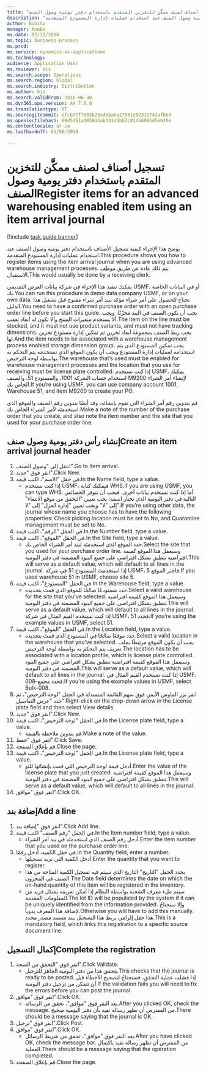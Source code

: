 ```yaml
--- 
title: "تسجيل أصناف لصنف ممكَّن للتخزين المتقدم باستخدام دفتر يومية وصول الصنف"
description: "يوضح هذا الإجراء كيفية تسجيل الأصناف باستخدام دفتر يومية وصول الصنف عند استخدام عمليات إدارة المستودع المتقدمة."
author: BibiSp
manager: AnnBe
ms.date: 02/12/2016
ms.topic: business-process
ms.prod: 
ms.service: dynamics-ax-applications
ms.technology: 
audience: Application User
ms.reviewer: bis
ms.search.scope: Operations
ms.search.region: Global
ms.search.industry: Distribution
ms.author: bis
ms.search.validFrom: 2016-06-30
ms.dyn365.ops.version: AX 7.0.0
ms.translationtype: HT
ms.sourcegitcommit: efcb77ff883b29a4bbaba27551e02311742afbbd
ms.openlocfilehash: 09d5d61a1950a5ab341d3bb3c814b6985d5e910e
ms.contentlocale: ar-sa
ms.lasthandoff: 05/08/2018

---
```

# <a name="register-items-for-an-advanced-warehousing-enabled-item-using-an-item-arrival-journal"></a><span data-ttu-id="78e70-103">تسجيل أصناف لصنف ممكَّن للتخزين المتقدم باستخدام دفتر يومية وصول الصنف</span><span class="sxs-lookup"><span data-stu-id="78e70-103">Register items for an advanced warehousing enabled item using an item arrival journal</span></span>

[!include [task guide banner](../../includes/task-guide-banner.md)]

<span data-ttu-id="78e70-104">يوضح هذا الإجراء كيفية تسجيل الأصناف باستخدام دفتر يومية وصول الصنف عند استخدام عمليات إدارة المستودع المتقدمة.</span><span class="sxs-lookup"><span data-stu-id="78e70-104">This procedure shows you how to register items using the item arrival journal when you are using advanced warehouse management processes.</span></span> <span data-ttu-id="78e70-105">يتم ذلك عادة عن طريق موظف الاستقبال.</span><span class="sxs-lookup"><span data-stu-id="78e70-105">This would usually be done by a receiving clerk.</span></span> 

<span data-ttu-id="78e70-106">يمكنك تنفيذ هذا الإجراء في شركة بيانات العرض التقديمي USMF، أو في البيانات الخاصة بك.</span><span class="sxs-lookup"><span data-stu-id="78e70-106">You can run this procedure in demo data company USMF, or on your own data.</span></span> <span data-ttu-id="78e70-107">تحتاج للحصول على أمر شراء مؤكد ببند أمر شراء مفتوح قبل تشغيل هذا الدليل.</span><span class="sxs-lookup"><span data-stu-id="78e70-107">You need to have a confirmed purchase order with an open purchase order line before you start this guide.</span></span> <span data-ttu-id="78e70-108">يجب أن يكون الصنف في البند مخزّنًا، ويجب ألا يستخدم متغيرات المنتج وألا تكون له أبعاد تعقب.</span><span class="sxs-lookup"><span data-stu-id="78e70-108">The item on the line must be stocked, and it must not use product variants, and must not have tracking dimensions.</span></span> <span data-ttu-id="78e70-109">يجب ربط الصنف بمجموعة أبعاد تخزين تم تمكين إدارة مستودع تخزين لها.</span><span class="sxs-lookup"><span data-stu-id="78e70-109">And the item needs to be associated with a warehouse management process enabled storage dimension group.</span></span> <span data-ttu-id="78e70-110">يجب تمكين المستودع الذي يتم استخدامه لعمليات إدارة المستودع ويجب أن يكون الموقع الذي تستخدمَه يتم التحكم به بواسطة لوحة الترخيص.</span><span class="sxs-lookup"><span data-stu-id="78e70-110">The warehouse that’s used must be enabled for warehouse management processes and the location that you use for receiving must be license plate controlled.</span></span> <span data-ttu-id="78e70-111">إذا كنت تستخدم USMF، يمكنك استخدام حساب الشركة 1001، والمستودع 51، والصنف M9200 لإنشاء أمر الشراء الخاص بك.</span><span class="sxs-lookup"><span data-stu-id="78e70-111">If you’re using USMF, you can use company account 1001, Warehouse 51, and item M9200 to create your PO.</span></span> 

<span data-ttu-id="78e70-112">قم بتدوين رقم أمر الشراء التي تقوم بإنشائه، وقد أيضًا بتدوين رقم الصنف والموقع الذي استخدمتَه لأمر الشراء الخاص بك.</span><span class="sxs-lookup"><span data-stu-id="78e70-112">Make a note of the number of the purchase order that you create, and also note the item number and the site that you used for your purchase order line.</span></span>


## <a name="create-an-item-arrival-journal-header"></a><span data-ttu-id="78e70-113">إنشاء رأس دفتر يومية وصول صنف</span><span class="sxs-lookup"><span data-stu-id="78e70-113">Create an item arrival journal header</span></span>
1. <span data-ttu-id="78e70-114">انتقل إلى "وصول الصنف".</span><span class="sxs-lookup"><span data-stu-id="78e70-114">Go to Item arrival.</span></span>
2. <span data-ttu-id="78e70-115">انقر فوق "جديد".</span><span class="sxs-lookup"><span data-stu-id="78e70-115">Click New.</span></span>
3. <span data-ttu-id="78e70-116">في حقل "الاسم"، اكتب قيمة.</span><span class="sxs-lookup"><span data-stu-id="78e70-116">In the Name field, type a value.</span></span>
    * <span data-ttu-id="78e70-117">إذا كنت تستخدم USMF، فيمكنك كتابة WHS.</span><span class="sxs-lookup"><span data-stu-id="78e70-117">If you are using USMF, you can type WHS.</span></span> <span data-ttu-id="78e70-118">أما إذا كنت تستخدم بيانات أخرى، فيجب أن تتوفر الخصائص التالية في دفتر اليومية الذي تختار اسمه: يجب تعيين "التحقق من موقع الانتقاء‬" إلى "لا" ويجب تعيين "إدارة العزل‬" إلى "لا".</span><span class="sxs-lookup"><span data-stu-id="78e70-118">If you’re using other data, the journal whose name you choose has to have the following properties: Check picking location must be set to No, and Quarantine management must be set to No.</span></span>  
4. <span data-ttu-id="78e70-119">في الحقل "الرقم"، اكتب قيمة.</span><span class="sxs-lookup"><span data-stu-id="78e70-119">In the Number field, type a value.</span></span>
5. <span data-ttu-id="78e70-120">في الحقل "الموقع"، اكتب قيمة.</span><span class="sxs-lookup"><span data-stu-id="78e70-120">In the Site field, type a value.</span></span>
    * <span data-ttu-id="78e70-121">حدد الموقع الذي استخدمتَه لبند أمر الشراء الخاص بك.</span><span class="sxs-lookup"><span data-stu-id="78e70-121">Select the site that you used for your purchase order line.</span></span> <span data-ttu-id="78e70-122">وسيعمل هذا الموقع كقيمة افتراضية تنطبق بشكل افتراضي على جميع البنود المضمنة في دفتر اليومية.</span><span class="sxs-lookup"><span data-stu-id="78e70-122">This will serve as a default value, which will default to all lines in the journal.</span></span> <span data-ttu-id="78e70-123">إذا استخدمتَ المستودع 51 في شركة USMF، فاختر الموقع 5.</span><span class="sxs-lookup"><span data-stu-id="78e70-123">If you used warehouse 51 in USMF, choose site 5.</span></span>  
6. <span data-ttu-id="78e70-124">في الحقل "المستودع"، اكتب قيمة.</span><span class="sxs-lookup"><span data-stu-id="78e70-124">In the Warehouse field, type a value.</span></span>
    * <span data-ttu-id="78e70-125">حدد مستودعًا صالحًا للموقع الذي قمتَ بتحديده.</span><span class="sxs-lookup"><span data-stu-id="78e70-125">Select a valid warehouse for the site that you’ve selected.</span></span> <span data-ttu-id="78e70-126">وسيعمل هذا الموقع كقيمة افتراضية تنطبق بشكل افتراضي على جميع البنود المضمنة في دفتر اليومية.</span><span class="sxs-lookup"><span data-stu-id="78e70-126">This will serve as a default value, which will default to all lines in the journal.</span></span> <span data-ttu-id="78e70-127">إذا كنت تستخدم القيم المثال في شركة USMF، فحدد 51.</span><span class="sxs-lookup"><span data-stu-id="78e70-127">If you’re using the example values in USMF, select 51.</span></span>  
7. <span data-ttu-id="78e70-128">في الحقل "الموقع"، اكتب قيمة.</span><span class="sxs-lookup"><span data-stu-id="78e70-128">In the Location field, type a value.</span></span>
    * <span data-ttu-id="78e70-129">حدد موقعًا صالحًا في المستودع الذي قمتَ بتحديده.</span><span class="sxs-lookup"><span data-stu-id="78e70-129">Select a valid location in the warehouse that you’ve selected.</span></span> <span data-ttu-id="78e70-130">يجب أن يكون الموقع مرتبطًا بملف تعريف يتم التحكم به بواسطة لوحة الترخيص.</span><span class="sxs-lookup"><span data-stu-id="78e70-130">The location has to be associated with a location profile, which is license plate controlled.</span></span> <span data-ttu-id="78e70-131">وسيعمل هذا الموقع كقيمة افتراضية تنطبق بشكل افتراضي على جميع البنود المضمنة في دفتر اليومية.</span><span class="sxs-lookup"><span data-stu-id="78e70-131">This will serve as a default value, which will default to all lines in the journal.</span></span> <span data-ttu-id="78e70-132">إذا كنت تستخدم القيم المثال في USMF، فحدد مجمع-008.</span><span class="sxs-lookup"><span data-stu-id="78e70-132">If you’re using the example values in USMF, select Bulk-008.</span></span>  
8. <span data-ttu-id="78e70-133">انقر بزر الماوس الأيمن فوق سهم القائمة المنسدلة في الحقل "لوحة الترخيص"، ثم حدد "عرض التفاصيل".</span><span class="sxs-lookup"><span data-stu-id="78e70-133">Right-click on the drop-down arrow in the License plate field and then select View details.</span></span>
9. <span data-ttu-id="78e70-134">انقر فوق "جديد".</span><span class="sxs-lookup"><span data-stu-id="78e70-134">Click New.</span></span>
10. <span data-ttu-id="78e70-135">في الحقل "‏لوحة الترخيص"، اكتب قيمة.</span><span class="sxs-lookup"><span data-stu-id="78e70-135">In the License plate field, type a value.</span></span>
    * <span data-ttu-id="78e70-136">قم بتدوين ملاحظة بالقيمة.</span><span class="sxs-lookup"><span data-stu-id="78e70-136">Make a note of the value.</span></span>  
11. <span data-ttu-id="78e70-137">انقر فوق "حفظ".</span><span class="sxs-lookup"><span data-stu-id="78e70-137">Click Save.</span></span>
12. <span data-ttu-id="78e70-138">قم بإغلاق الصفحة.</span><span class="sxs-lookup"><span data-stu-id="78e70-138">Close the page.</span></span>
13. <span data-ttu-id="78e70-139">في الحقل "‏لوحة الترخيص"، اكتب قيمة.</span><span class="sxs-lookup"><span data-stu-id="78e70-139">In the License plate field, type a value.</span></span>
    * <span data-ttu-id="78e70-140">أدخل قيمة لوحة الترخيص التي قمت بإنشائها للتو.</span><span class="sxs-lookup"><span data-stu-id="78e70-140">Enter the value of the license plate that you just created.</span></span> <span data-ttu-id="78e70-141">وسيعمل هذا الموقع كقيمة افتراضية تنطبق بشكل افتراضي على جميع البنود المضمنة في دفتر اليومية.</span><span class="sxs-lookup"><span data-stu-id="78e70-141">This will serve as a default value, which will default to all lines in the journal.</span></span>  
14. <span data-ttu-id="78e70-142">انقر فوق "موافق".</span><span class="sxs-lookup"><span data-stu-id="78e70-142">Click OK.</span></span>

## <a name="add-a-line"></a><span data-ttu-id="78e70-143">إضافة بند</span><span class="sxs-lookup"><span data-stu-id="78e70-143">Add a line</span></span>
1. <span data-ttu-id="78e70-144">انقر فوق "إضافة بند".</span><span class="sxs-lookup"><span data-stu-id="78e70-144">Click Add line.</span></span>
2. <span data-ttu-id="78e70-145">في الحقل "رقم الصنف" اكتب قيمة.</span><span class="sxs-lookup"><span data-stu-id="78e70-145">In the Item number field, type a value.</span></span>
    * <span data-ttu-id="78e70-146">أدخل رقم الصنف الذي استخدمتَه في بند أمر الشراء.</span><span class="sxs-lookup"><span data-stu-id="78e70-146">Enter the item number that you used on the purchase order line.</span></span>  
3. <span data-ttu-id="78e70-147">في حقل الكمية، أدخل رقمًا.</span><span class="sxs-lookup"><span data-stu-id="78e70-147">In the Quantity field, enter a number.</span></span>
    * <span data-ttu-id="78e70-148">أدخل الكمية التي تريد تسجيلها.</span><span class="sxs-lookup"><span data-stu-id="78e70-148">Enter the quantity that you want to register.</span></span>  
    * <span data-ttu-id="78e70-149">يحدد الحقل "التاريخ" التاريخ الذي سيتم فيه تسجيل الكمية المتاحة من هذا الصنف في المخزون.</span><span class="sxs-lookup"><span data-stu-id="78e70-149">The Date field determines the date on which the on-hand quantity of this item will be registered in the inventory.</span></span>  
    * <span data-ttu-id="78e70-150">سيتم ملء معرف الشحنة بواسطة النظام إذا أمكن تعريفه بشكل فريد من المعلومات المقدمة.</span><span class="sxs-lookup"><span data-stu-id="78e70-150">The lot ID will be populated by the system if it can be uniquely identified from the information provided.</span></span> <span data-ttu-id="78e70-151">وإلا ستحتاجُ لإضافة هذا المعرف يدوياً.</span><span class="sxs-lookup"><span data-stu-id="78e70-151">Otherwise you will have to add this manually.</span></span> <span data-ttu-id="78e70-152">هذا حقل إلزامي يربط هذا التسجيل ببند مستند مصدر محدد.</span><span class="sxs-lookup"><span data-stu-id="78e70-152">This is a mandatory field, which links this registration to a specific source document line.</span></span>  

## <a name="complete-the-registration"></a><span data-ttu-id="78e70-153">إكمال التسجيل</span><span class="sxs-lookup"><span data-stu-id="78e70-153">Complete the registration</span></span>
1. <span data-ttu-id="78e70-154">انقر فوق "التحقق من الصحة‬".</span><span class="sxs-lookup"><span data-stu-id="78e70-154">Click Validate.</span></span>
    * <span data-ttu-id="78e70-155">يتحقق هذا من دفتر اليومية الجاهز للترحيل.</span><span class="sxs-lookup"><span data-stu-id="78e70-155">This checks that the journal is ready to be posted.</span></span> <span data-ttu-id="78e70-156">إذا فشلت عملية التحقق، فستحتاجُ لتصحيح الأخطاء قبل أن تتمكن من ترحيل دفتر اليومية.</span><span class="sxs-lookup"><span data-stu-id="78e70-156">If the validation fails you will need to fix the errors before you can post the journal.</span></span>  
2. <span data-ttu-id="78e70-157">انقر فوق "موافق".</span><span class="sxs-lookup"><span data-stu-id="78e70-157">Click OK.</span></span>
    * <span data-ttu-id="78e70-158">بعد النقر فوق "موافق"، تحقق من الرسالة.</span><span class="sxs-lookup"><span data-stu-id="78e70-158">After you clicked OK, check the message.</span></span> <span data-ttu-id="78e70-159">من المفترض أن تظهر رسالة تفيد بأن دفتر اليومية صحيح.</span><span class="sxs-lookup"><span data-stu-id="78e70-159">There should be a message saying that the journal is OK.</span></span>  
3. <span data-ttu-id="78e70-160">انقر فوق "ترحيل".</span><span class="sxs-lookup"><span data-stu-id="78e70-160">Click Post.</span></span>
4. <span data-ttu-id="78e70-161">انقر فوق "موافق".</span><span class="sxs-lookup"><span data-stu-id="78e70-161">Click OK.</span></span>
    * <span data-ttu-id="78e70-162">بعد النقر فوق "موافق"، تحقق من شريط الرسائل.</span><span class="sxs-lookup"><span data-stu-id="78e70-162">After you have clicked OK, check the message bar.</span></span> <span data-ttu-id="78e70-163">من المفترض أن تظهر رسالة تفيد باكتمال العملية.</span><span class="sxs-lookup"><span data-stu-id="78e70-163">There should be a message saying that the operation completed.</span></span>  
5. <span data-ttu-id="78e70-164">قم بإغلاق الصفحة.</span><span class="sxs-lookup"><span data-stu-id="78e70-164">Close the page.</span></span>


